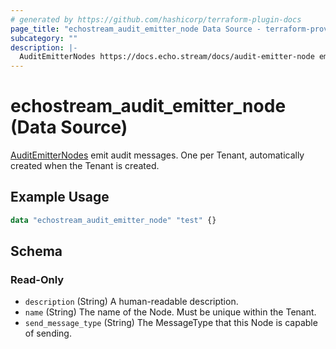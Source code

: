 ```yaml
---
# generated by https://github.com/hashicorp/terraform-plugin-docs
page_title: "echostream_audit_emitter_node Data Source - terraform-provider-echostream"
subcategory: ""
description: |-
  AuditEmitterNodes https://docs.echo.stream/docs/audit-emitter-node emit audit messages. One per Tenant, automatically created when the Tenant is created.
---
```


# echostream_audit_emitter_node (Data Source)

[AuditEmitterNodes](https://docs.echo.stream/docs/audit-emitter-node) emit audit messages. One per Tenant, automatically created when the Tenant is created.

## Example Usage

```terraform
data "echostream_audit_emitter_node" "test" {}
```

<!-- schema generated by tfplugindocs -->
## Schema

### Read-Only

- `description` (String) A human-readable description.
- `name` (String) The name of the Node. Must be unique within the Tenant.
- `send_message_type` (String) The MessageType that this Node is capable of sending.


